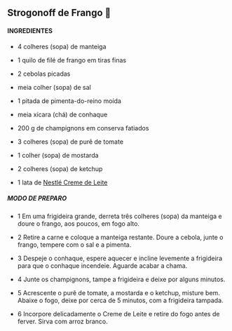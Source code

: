 ## Strogonoff de Frango :chicken:

#### INGREDIENTES

- 4 colheres (sopa) de manteiga

- 1 quilo de filé de frango em tiras finas

- 2 cebolas picadas

- meia colher (sopa) de sal

- 1 pitada de pimenta-do-reino moída

- meia xícara (chá) de conhaque

- 200 g de champignons em conserva fatiados

- 3 colheres (sopa) de purê de tomate

- 1 colher (sopa) de mostarda

- 2 colheres (sopa) de ketchup

- 1 lata de [Nestlé Creme de Leite](https://www.nestle.com.br/marcas/nestle/creme-de-leite-nestle-tradicional)

##### MODO DE PREPARO

- 1 Em uma frigideira grande, derreta três colheres (sopa) da manteiga e doure o frango, aos poucos, em fogo alto.

- 2 Retire a carne e coloque a manteiga restante. Doure a cebola, junte o frango, tempere com o sal e a pimenta.

- 3 Despeje o conhaque, espere aquecer e incline levemente a frigideira para que o conhaque incendeie. Aguarde acabar a chama.

- 4 Junte os champignons, tampe a frigideira e deixe por alguns minutos.

- 5 Acrescente o purê de tomate, a mostarda e o ketchup, misture bem. Abaixe o fogo, deixe por cerca de 5 minutos, com a frigideira tampada.

- 6 Incorpore delicadamente o Creme de Leite e retire do fogo antes de ferver. Sirva com arroz branco.